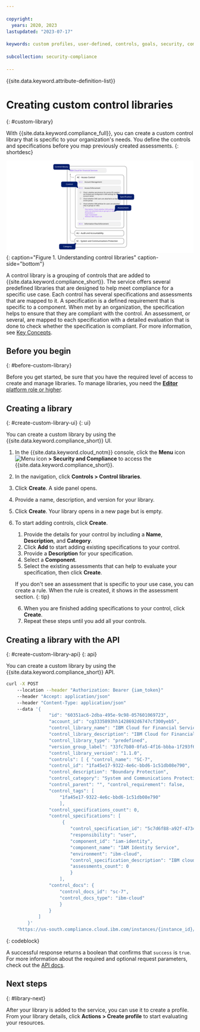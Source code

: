 ```yaml
---

copyright:
  years: 2020, 2023
lastupdated: "2023-07-17"

keywords: custom profiles, user-defined, controls, goals, security, compliance

subcollection: security-compliance

---
```


{{site.data.keyword.attribute-definition-list}}


# Creating custom control libraries
{: #custom-library}

With {{site.data.keyword.compliance_full}}, you can create a custom control library that is specific to your organization's needs. You define the controls and specifications before you map previously created assessments.
{: shortdesc}

![The diagram shows the layout of a control library. The information is conveyed in the surrounding text.](images/control-library.svg){: caption="Figure 1. Understanding control libraries" caption-side="bottom"}


A control library is a grouping of controls that are added to {{site.data.keyword.compliance_short}}. The service offers several predefined libraries that are designed to help meet compliance for a specific use case. Each control has several specifications and assessments that are mapped to it. A specification is a defined requirement that is specific to a component. When met by an organization, the specification helps to ensure that they are compliant with the control. An assessment, or several, are mapped to each specification with a detailed evaluation that is done to check whether the specification is compliant. For more information, see [Key Concepts](/docs/security-compliance?topic=security-compliance-posture-management).


## Before you begin
{: #before-custom-library}

Before you get started, be sure that you have the required level of access to create and manage libraries. To manage libraries, you need the [**Editor** platform role or higher](/docs/security-compliance?topic=security-compliance-access-management).


## Creating a library
{: #create-custom-library-ui}
{: ui}

You can create a custom library by using the {{site.data.keyword.compliance_short}} UI.

1. In the {{site.data.keyword.cloud_notm}} console, click the **Menu** icon ![Menu icon](../icons/icon_hamburger.svg) **> Security and Compliance** to access the {{site.data.keyword.compliance_short}}.
2. In the navigation, click **Controls > Control libraries**. 
3. Click **Create**. A side panel opens.
4. Provide a name, description, and version for your library.
5. Click **Create**. Your library opens in a new page but is empty.
6. To start adding controls, click **Create**.
	1. Provide the details for your control by including a **Name**, **Description**, and **Category**.
	2. Click **Add** to start adding existing specifications to your control.
	3. Provide a **Description** for your specification.
	4. Select a **Component**.
	5. Select the existing assessments that can help to evaluate your specification, then click **Create**.

	If you don't see an assessment that is specific to your use case, you can create a rule. When the rule is created, it shows in the assessment section.
	{: tip}

	6. When you are finished adding specifications to your control, click **Create**.
	7. Repeat these steps until you add all your controls.



## Creating a library with the API
{: #create-custom-library-api}
{: api}

You can create a custom library by using the {{site.data.keyword.compliance_short}} API.

```sh
curl -X POST 
	--location --header "Authorization: Bearer {iam_token}" 
	--header "Accept: application/json" 
	--header "Content-Type: application/json" 
	--data '{ 
				"id": "60351ac6-2dba-495e-9c98-057601069723", 
				"account_id": "cg3335893hh1428692d6747cf300yeb5", 
				"control_library_name": "IBM Cloud for Financial Services", 
				"control_library_description": "IBM Cloud for Financial Services", 
				"control_library_type": "predefined", 
				"version_group_label": "33fc7b80-0fa5-4f16-bbba-1f293f660f0d", 
				"control_library_version": "1.1.0", 
				"controls": [ { "control_name": "SC-7", 
				"control_id": "1fa45e17-9322-4e6c-bbd6-1c51db08e790", 
				"control_description": "Boundary Protection", 
				"control_category": "System and Communications Protection", 
				"control_parent": "", "control_requirement": false, 
				"control_tags": [ 
					"1fa45e17-9322-4e6c-bbd6-1c51db08e790" 
					], 
				"control_specifications_count": 0, 
				"control_specifications": [
					 {
						"control_specification_id": "5c7d6f88-a92f-4734-9b49-bd22b0900184", 
						"responsibility": "user", 
						"component_id": "iam-identity", 
						"component_name": "IAM Identity Service", 
						"environment": "ibm-cloud", 
						"control_specification_description": "IBM cloud", 
						"assessments_count": 0 
						} 
					], 
				"control_docs": { 
					"control_docs_id": "sc-7", 
					"control_docs_type": "ibm-cloud" 
					} 
				} 
			] 
		}' 
	"https://us-south.compliance.cloud.ibm.com/instances/{instance_id}/v3/control_libraries"
```
{: codeblock}


A successful response returns a boolean that confirms that `success` is `true`. For more information about the required and optional request parameters, check out the [API docs](/apidocs/security-compliance#create-custom-control-library).





## Next steps
{: #library-next}

After your library is added to the service, you can use it to create a profile. From your library details, click **Actions > Create profile** to start evaluating your resources.



